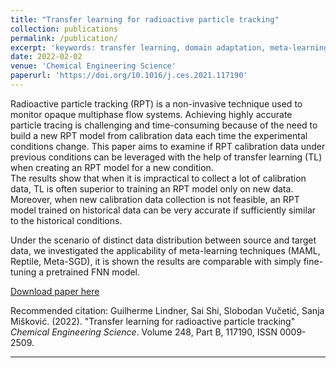 ```yaml
---
title: "Transfer learning for radioactive particle tracking"
collection: publications
permalink: /publication/
excerpt: 'keywords: transfer learning, domain adaptation, meta-learning, few-shot learning'
date: 2022-02-02
venue: 'Chemical Engineering Science'
paperurl: 'https://doi.org/10.1016/j.ces.2021.117190'
---
```

Radioactive particle tracking (RPT) is a non-invasive technique used to monitor opaque multiphase flow systems. Achieving highly accurate particle tracing is challenging and time-consuming because of the need to build a new RPT model from calibration data each time the experimental conditions change. This paper aims to examine if RPT calibration data under previous conditions can be leveraged with the help of transfer learning (TL) when creating an RPT model for a new condition.  
The results show that when it is impractical to collect a lot of calibration data, TL is often superior to training an RPT model only on new data. Moreover, when new calibration data collection is not feasible, an RPT model trained on historical data can be very accurate if sufficiently similar to the historical conditions.

Under the scenario of distinct data distribution between source and target data, we investigated the applicability of meta-learning techniques (MAML, Reptile, Meta-SGD), it is shown the results are comparable with simply fine-tuning a pretrained FNN model. 

[Download paper here](http://sai-shi.github.io/files/tl_paper.pdf)

Recommended citation: Guilherme Lindner, Sai Shi, Slobodan Vučetić, Sanja Mišković. (2022). "Transfer learning for radioactive particle tracking" <i>Chemical Engineering Science</i>. Volume 248, Part B, 117190, ISSN 0009-2509.

---


